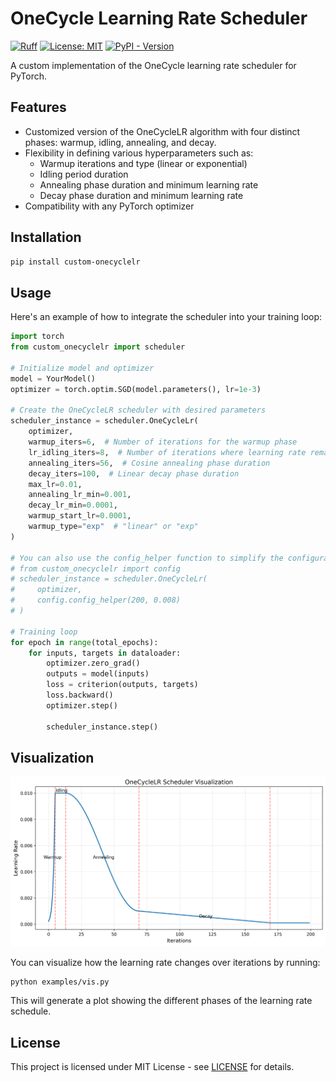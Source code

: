 
# OneCycle Learning Rate Scheduler

[![Ruff](https://img.shields.io/endpoint?url=https://raw.githubusercontent.com/astral-sh/ruff/main/assets/badge/v2.json)](https://github.com/astral-sh/ruff)
[![License: MIT](https://img.shields.io/badge/License-MIT-yellow.svg)](https://opensource.org/licenses/MIT)
[![PyPI - Version](https://img.shields.io/pypi/v/custom-onecyclelr)](https://pypi.org/project/custom-onecyclelr/)

A custom implementation of the OneCycle learning rate scheduler for PyTorch.

## Features
- Customized version of the OneCycleLR algorithm with four distinct phases: warmup, idling, annealing, and decay.
- Flexibility in defining various hyperparameters such as:
  - Warmup iterations and type (linear or exponential)
  - Idling period duration
  - Annealing phase duration and minimum learning rate
  - Decay phase duration and minimum learning rate
- Compatibility with any PyTorch optimizer

## Installation

```bash
pip install custom-onecyclelr
```

## Usage

Here's an example of how to integrate the scheduler into your training loop:

```python
import torch
from custom_onecyclelr import scheduler

# Initialize model and optimizer
model = YourModel()
optimizer = torch.optim.SGD(model.parameters(), lr=1e-3)

# Create the OneCycleLR scheduler with desired parameters
scheduler_instance = scheduler.OneCycleLr(
    optimizer,
    warmup_iters=6,  # Number of iterations for the warmup phase
    lr_idling_iters=8,  # Number of iterations where learning rate remains at max
    annealing_iters=56,  # Cosine annealing phase duration
    decay_iters=100,  # Linear decay phase duration
    max_lr=0.01,
    annealing_lr_min=0.001,
    decay_lr_min=0.0001,
    warmup_start_lr=0.0001,
    warmup_type="exp"  # "linear" or "exp"
)

# You can also use the config_helper function to simplify the configuration (works best for higher total iterations)
# from custom_onecyclelr import config
# scheduler_instance = scheduler.OneCycleLr(
#     optimizer,
#     config.config_helper(200, 0.008)
# )

# Training loop
for epoch in range(total_epochs):
    for inputs, targets in dataloader:
        optimizer.zero_grad()
        outputs = model(inputs)
        loss = criterion(outputs, targets)
        loss.backward()
        optimizer.step()

        scheduler_instance.step()

```

## Visualization

![Visualization-img](https://github.com/AidinHamedi/Custom-OneCycleLr-Pytorch/blob/master/doc/vis/onecycle_lr_schedule.png?raw=true)

You can visualize how the learning rate changes over iterations by running:

```bash
python examples/vis.py
```

This will generate a plot showing the different phases of the learning rate schedule.

## License

This project is licensed under MIT License - see [LICENSE](LICENSE) for details.
